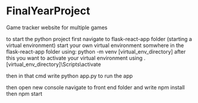 # FinalYearProject
Game tracker website for multiple games

to start the python project first navigate to flask-react-app folder 
(starting a virtual environment)
start your own virtual environment somwhere in the flask-react-app folder using:
    python -m venv [virtual_env_directory]
after this you want to activate your virtual environment using
    .\[virtual_env_directory]\Scripts\activate
    

then in that cmd write python app.py to run the app

then open new console navigate to front end folder and write  npm install then npm start
